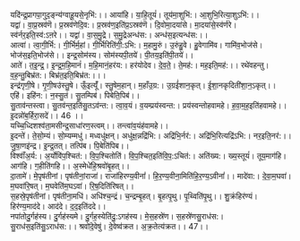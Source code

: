 

  
यदि॑न्द्र॒प्रागपा॒गुद॒ङ्न्य॑ग्वाहू॒यसे॒नृभि॑:।। आया॑हि। या॒हि॒तूयं॑। तूय॑मा॒शुभि॑:। आ॒शुभि॒रित्या॒शुऽभि॑:।।  
यद्वा॑। वा॒प्र॒स्रव॑णॆ। प्र॒स्रव॑णेदि॒व:। प्र॒स्रव॑ण॒इति॑प्र॒ऽस्रव॑णॆ। दि॒वोमा॒दया॑से। मा॒दया॑से॒स्व॑र्णरे। स्व॑र्नर॒इति॒स्व॑:ऽऩरे।। यद्वा॑। वा॒स॒मु॒द्रे। स॒मु॒द्रेअन्ध॑स:। अन्ध॑स॒इत्यन्ध॑स:।।  
आत्वा॑। त्वा॒गी॒र्भि:। गी॒र्भिर्म॒हां। गी॒र्भिरिति॑गी॒:ऽभि:। म॒हामु॒रुं। उ॒रुंहु॒वे। हु॒वेगामि॑व। गामि॑व॒भोज॑से। भोज॑स॒इति॒भोज॑से।। इन्द्र॒सोम॑स्य। सोम॑स्यपी॒तये॑। पी॒तय॒इति॑पी॒तये॑।।  
आते॑। त॒इ॒न्द्र॒। इ॒न्द्र॒म॒हि॒मानं॑। म॒हि॒मानं॒हर॑य:। हर॑योदेव। दे॒व॒ते॒। ते॒मह॑:। मह॒इति॒मह॑:।। रथे॑वहन्तु। व॒ह॒न्तु॒बिभ्र॑त:। बिभ्र॑त॒इति॒बिभ्र॑त:।।।  
इन्द्र॑गृणी॒षे। गृ॒णी॒षउ॑स्तु॒षे। ऊँ॒इत्यूँ॑। स्तु॒षेम॒हान्। म॒हाँउ॒ग्र:। उ॒ग्रई॑शान॒कृत्। ई॒शा॒नकृदिती॑शा॒न॒ऽकृत्।। एहि॑। इहि॑न:। न॒स्सु॒तं। सु॒तम्पिब॑। पिबेति॒पिब॑।।  
सु॒ताव॑न्तस्त्वा। सु॒तव॑न्त॒इति॑सु॒तऽव॑न्त:। त्वा॒व॒यं। व॒यम्प्रय॑स्वन्त:। प्रय॑स्वन्तोहवामहे। ह॒वा॒म॒ह॒इति॑हवामहे।। इ॒दन्नो॑ब॒र्हिरा॒सदे॑।। 46 ।।  
यच्चि॒ध्दिशश्व॑ता॒मसीन्द्र॒साधा॑रण॒स्त्वम्।। तन्त्वा॑व॒यंह॑वामहे।।  
इ॒दन्ते॑। ते॒सो॒म्यं। सो॒म्यम्मधु॑। मध्वधु॑क्षन्। अधु॑क्ष॒न्नद्रि॑भि:। अद्रि॑भि॒र्नर॑:। अद्रि॑भि॒रित्यद्रि॑ऽभि:। नर॒इति॒नर॑:।। जु॒षा॒णइ॑न्द्र। इ॒न्द्र॒तत्। तत्पि॑ब। पि॒बेति॑पिब।।  
विश्वाँ॑अ॒र्य:। अ॒र्योवि॑प॒श्चित॑:। वि॒प॒श्चितोति॑। वि॒प॒श्चित॒इति॑वि॒प॒:ऽचित॑:। अति॑ख्य:। ख्य॒स्तूयं॑। तूय॒माग॑हि। आग॑हि। ग॒हीति॑गहि।। अ॒स्मेधे॑हि॒श्रवो॑बृ॒हत्।।  
दा॒तामे॑। मे॒पृष॑तीनां। पृष॑तीनां॒राजा॑। राजा॑हिरण्य॒वीनां॑। हि॒र॒ण्य॒वीना॒मिति॑हि॒र॒ण्य॒ऽवीनां॑।। मादे॑वा:। दे॒वा॒म॒घवा॑। म॒घवा॑रि॒षत्। म॒घवेति॑म॒घऽवा॑। रि॒ष॒दिति॑रिषत्।।  
स॒हस्रे॒पृष॑तीनां। पृष॑तीना॒मधि॑। अधि॑श्च॒न्द्रं। च॒न्द्रम्बृ॒हत्। बृ॒हत्पृ॒थु। पृ॒थ्विति॑पृ॒थु।। शु॒क्रंहिर॑ण्यं। हिर॑ण्य॒माद॑दे। आद॑दे। द॒द॒इति॑ददे।।  
नपा॑तोदु॒र्गह॑स्य। दु॒र्गह॑स्यमे। दु॒र्गह॒स्येति॑दु॒:ऽगह॑स्य। मे॒स॒हस्रे॑ण। स॒हस्रे॑णसु॒राध॑स:। सु॒राध॑स॒इति॑सु॒ऽराध॑स:।। श्रवो॑दे॒वेषु॑। दे॒वेष्व॑क्रत। अ॒क्र॒तेत्य॑क्रत।। 47।।  
